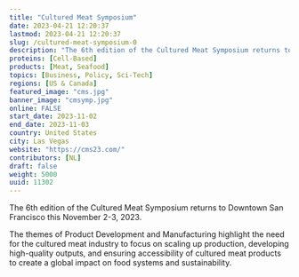 ```yaml
---
title: "Cultured Meat Symposium"
date: 2023-04-21 12:20:37
lastmod: 2023-04-21 12:20:37
slug: /cultured-meat-symposium-0
description: "The 6th edition of the Cultured Meat Symposium returns to Downtown San Francisco this November 2-3, 2023.The themes of Product Development and Manufacturing highlight the need for the cultured meat industry to focus on scaling up production, developing high-quality outputs, and ensuring accessibility of cultured meat products to create a global impact on food systems and sustainability."
proteins: [Cell-Based]
products: [Meat, Seafood]
topics: [Business, Policy, Sci-Tech]
regions: [US & Canada]
featured_image: "cms.jpg"
banner_image: "cmsymp.jpg"
online: FALSE
start_date: 2023-11-02
end_date: 2023-11-03
country: United States
city: Las Vegas
website: "https://cms23.com/"
contributors: [NL]
draft: false
weight: 5000
uuid: 11302
---
```

<p>The 6th edition of the Cultured Meat Symposium returns to Downtown San Francisco this November 2-3, 2023.</p>
<p>The themes of Product Development and Manufacturing highlight the need for the cultured meat industry to focus on scaling up production, developing high-quality outputs, and ensuring accessibility of cultured meat products to create a global impact on food systems and sustainability.</p>
